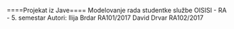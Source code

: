 ====Projekat iz Jave====
Modelovanje rada studentke službe
OISISI - RA - 5. semestar
Autori:
Ilija Brdar RA101/2017
David Drvar RA102/2017